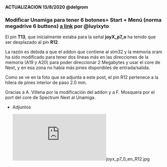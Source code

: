 #### 																	ACTUALIZACION 13/8/2020 @delgrom

### Modificar Unamiga para tener 6 botones+ Start + Menú (norma megadrive 6 buttons) [a link](https://github.com/ingloriond/Unamiga/blob/master/Mods/Unamiga_mando_Sega/Modificar%20Unamiga%20para%20tener%206%20botones%2B%20Start%20%2B%20Men%C3%BA%20(norma%20megadrive%206%20buttons).md) por @luyixyto



El pin **T13**, que inicialmente estaba para la señal **joyX_p7_o** ha tenido que ser desplazado al pin **R12**.

La razón es debida a que el addon que contiene al stm32 y la memoria sram ha sido modificado para tener dos líneas más en las direcciones de la memoria (A19 y A20) para poder direccionar 2 Megabytes y usar el core de Next, y en esa zona no había más pines disponibles de entrada/salida.

Como se ve en la foto que se adjunta a este post, el pin R12 pertenece a la hilera de pines interior de paso 2.0 mm.

Gracias a A. Villena por la modificación del addon y a F. Mosquera por el port del core de Spectrum Next al Unamiga.

- Adjuntos

  ![joyx_p7_0_en_R12.jpg](http://www.forofpga.es/download/file.php?id=673)joyx_p7_0_en_R12.jpg 
